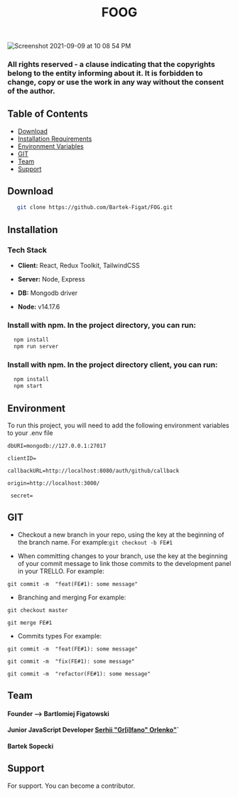 <h1 align="center"> FO</>OG </h1> <br>

![Screenshot 2021-09-09 at 10 08 54 PM](https://user-images.githubusercontent.com/67811830/132787992-e424dbe2-36da-4945-82fe-976a478a7c67.png)

### All rights reserved - a clause indicating that the copyrights belong to the entity informing about it. It is forbidden to change, copy or use the work in any way without the consent of the author.



## Table of Contents

- [Download](#Download)
- [Installation Requirements](#Installation)
- [Environment Variables](#Environment)
- [GIT](#GIT)
- [Team](#Team)
- [Support](#Support)


## Download

```bash
   git clone https://github.com/Bartek-Figat/FOG.git
```


## Installation 

### Tech Stack

- **Client:** React, Redux Toolkit, TailwindCSS

- **Server:** Node, Express

- **DB:** Mongodb driver

- **Node:** v14.17.6


### Install with npm. In the project directory, you can run:

```bash
  npm install 
  npm run server
```

### Install with npm. In the project directory client, you can run:

```bash
  npm install 
  npm start
```

## Environment

To run this project, you will need to add the following environment variables to your .env file

`dbURI=mongodb://127.0.0.1:27017`
<br>

`clientID=`
<br>

`callbackURL=http://localhost:8080/auth/github/callback`
<br>

`origin=http://localhost:3000/`
<br>

` secret=`


## GIT

- Checkout a new branch in your repo, using the  key at the beginning of the branch name. For example:`git checkout -b FE#1`

- When committing changes to your branch, use the  key at the beginning of your commit message to link those commits to the development panel in your TRELLO. For example:

`git commit -m  "feat(FE#1): some message"`
<br>

- Branching and merging For example:

`git checkout master`
<br>

`git merge FE#1`


- Commits types For example:

`git commit -m  "feat(FE#1): some message"`
<br>

`git commit -m  "fix(FE#1): some message"`
<br>

`git commit -m  "refactor(FE#1): some message"`

## 



## Team
#### Founder -->  Bartlomiej Figatowski
#### Junior JavaScript Developer [Serhii "Gr[i]fano" Orlenko"](https://grifano.webflow.io/)`
#### Bartek Sopecki

## Support

For support. You can become a contributor.

